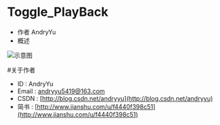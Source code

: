 # Toggle_PlayBack
* 作者 AndryYu
* 概述 

![示意图](http://upload-images.jianshu.io/upload_images/5361549-6d0fdc7d70e0fa6d.png?imageMogr2/auto-orient/strip%7CimageView2/2/w/1240)







#关于作者
* ID : AndryYu
* Email : andryyu5419@163.com 
* CSDN : [http://blog.csdn.net/andryyu](http://blog.csdn.net/andryyu)
* 简书 : [http://www.jianshu.com/u/f4440f398c51](http://www.jianshu.com/u/f4440f398c51)